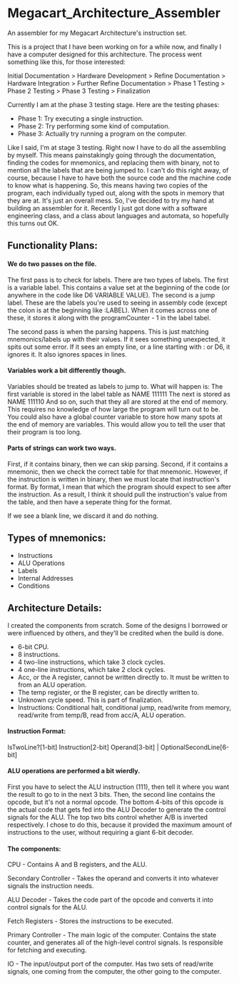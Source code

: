 # Megacart_Architecture_Assembler
An assembler for my Megacart Architecture's instruction set.

This is a project that I have been working on for a while now, and finally I have a computer designed for this architecture. The process went something like this, for those interested:

Initial Documentation > Hardware Development > Refine Documentation > Hardware Integration > Further Refine Documentation > Phase 1 Testing > Phase 2 Testing > Phase 3 Testing > Finalization

Currently I am at the phase 3 testing stage. Here are the testing phases:
* Phase 1: Try executing a single instruction.
* Phase 2: Try performing some kind of computation.
* Phase 3: Actually try running a program on the computer.

Like I said, I'm at stage 3 testing. Right now I have to do all the assembling by myself. This means painstakingly going through the documentation, finding the codes for mnemonics, and replacing them with binary, not to mention all the labels that are being jumped to. I can't do this right away, of course, because I have to have both the source code and the machine code to know what is happening. So, this means having two copies of the program, each individually typed out, along with the spots in memory that they are at. It's just an overall mess.
So, I've decided to try my hand at building an assembler for it. Recently I just got done with a software engineering class, and a class about languages and automata, so hopefully this turns out OK.

## Functionality Plans:
#### We do two passes on the file.

The first pass is to check for labels.
There are two types of labels.
The first is a variable label. This contains a value set at the beginning of the code (or anywhere in the code like D6 VARIABLE VALUE).
The second is a jump label. These are the labels you're used to seeing in assembly code (except the colon is at the beginning like :LABEL).
When it comes across one of these, it stores it along with the programCounter - 1 in the label tabel.

The second pass is when the parsing happens. This is just matching mnemonics/labels up with their values.
If it sees something unexpected, it spits out some error.
If it sees an empty line, or a line starting with : or D6, it ignores it.
It also ignores spaces in lines.

#### Variables work a bit differently though.
Variables should be treated as labels to jump to. What will happen is:
The first variable is stored in the label table as NAME 111111
The next is stored as NAME 111110
And so on, such that they all are stored at the end of memory. This requires no knowledge of how large the program will turn out to be.
You could also have a global counter variable to store how many spots at the end of memory are variables.
This would allow you to tell the user that their program is too long.

#### Parts of strings can work two ways.

First, if it contains binary, then we can skip parsing.
Second, if it contains a mnemonic, then we check the correct table for that mnemonic.
However, if the instruction is written in binary, then we must locate that instruction's format.
By format, I mean that which the program should expect to see after the instruction.
As a result, I think it should pull the instruction's value from the table, and then have a seperate thing for the format.

If we see a blank line, we discard it and do nothing.

## Types of mnemonics:
* Instructions
* ALU Operations
* Labels
* Internal Addresses
* Conditions

## Architecture Details:
I created the components from scratch. Some of the designs I borrowed or were influenced by others, and they'll be credited when the build is done.
* 6-bit CPU.
* 8 instructions.
* 4 two-line instructions, which take 3 clock cycles.
* 4 one-line instructions, which take 2 clock cycles.
* Acc, or the A register, cannot be written directly to. It must be written to from an ALU operation.
* The temp register, or the B register, can be directly written to.
* Unknown cycle speed. This is part of finalization.
* Instructions: Conditional halt, conditional jump, read/write from memory, read/write from temp/B, read from acc/A, ALU operation.

#### Instruction Format:

IsTwoLine?[1-bit] Instruction[2-bit] Operand[3-bit] | OptionalSecondLine[6-bit]

#### ALU operations are performed a bit wierdly.
First you have to select the ALU instruction (111), then tell it where you want the result to go to in the next 3 bits. Then, the second line contains the opcode, but it's not a normal opcode. The bottom 4-bits of this opcode is the actual code that gets fed into the ALU Decoder to generate the control signals for the ALU. The top two bits control whether A/B is inverted respectively. I chose to do this, because it provided the maximum amount of instructions to the user, without requiring a giant 6-bit decoder.

#### The components:

CPU - Contains A and B registers, and the ALU.

Secondary Controller - Takes the operand and converts it into whatever signals the instruction needs.

ALU Decoder - Takes the code part of the opcode and converts it into control signals for the ALU.

Fetch Registers - Stores the instructions to be executed.

Primary Controller - The main logic of the computer. Contains the state counter, and generates all of the high-level control signals. Is responsible for fetching and executing.

IO - The input/output port of the computer. Has two sets of read/write signals, one coming from the computer, the other going to the computer.
